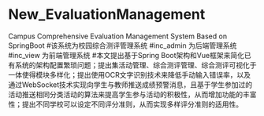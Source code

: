 # New_EvaluationManagement
 Campus Comprehensive Evaluation Management System Based on SpringBoot
#该系统为校园综合测评管理系统
#inc_admin 为后端管理系统
#inc_view 为前端管理系统
#本文提出基于Spring Boot架构和Vue框架来简化已有系统的架构配置繁琐问题；提出集活动管理、综合测评管理、综合测评可视化于一体使得模块多样化；提出使用OCR文字识别技术来降低手动输入错误率，以及通过WebSocket技术实现向学生与教师推送成绩预警消息，且基于学生参加过的活动推送相同分类活动的算法来提高学生参与活动的积极性，从而增加功能的丰富性；提出不同学校可以设定不同评分准则，从而实现多样评分准则的适用性。
